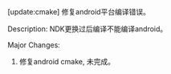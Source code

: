 [update:cmake] 修复android平台编译错误。

Description:
NDK更换过后编译不能编译android。

Major Changes:
1. 修复android cmake, 未完成。